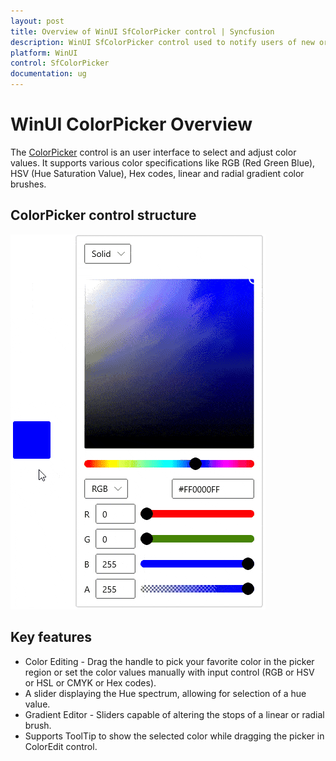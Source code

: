 ```yaml
---
layout: post
title: Overview of WinUI SfColorPicker control | Syncfusion
description: WinUI SfColorPicker control used to notify users of new or unread messages, notifications, or the status of something and different features.
platform: WinUI
control: SfColorPicker
documentation: ug
---
```


# WinUI ColorPicker Overview

The [ColorPicker](https://help.syncfusion.com/cr/winUI/Syncfusion.UI.Xaml.Editors.SfColorPicker.html) control is an user interface to select and adjust color values. It supports various color specifications like RGB (Red Green Blue), HSV (Hue Saturation Value), Hex codes, linear and radial gradient color brushes.

## ColorPicker control structure

![Displaying the ColorPicker control](Getting-Started_images/SelectColorAtruntime.gif)

## Key features

* Color Editing - Drag the handle to pick your favorite color in the picker region or set the color values manually with input control (RGB or HSV or HSL or CMYK or Hex codes).
* A slider displaying the Hue spectrum, allowing for selection of a hue value.
* Gradient Editor - Sliders capable of altering the stops of a linear or radial brush.
* Supports ToolTip to show the selected color while dragging the picker in ColorEdit control.
